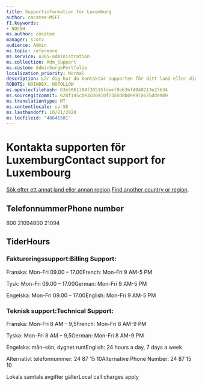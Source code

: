 ```yaml
---
title: Supportinformation för Luxemburg
author: cmcatee-MSFT
f1.keywords:
- NOCSH
ms.author: cmcatee
manager: scotv
audience: Admin
ms.topic: reference
ms.service: o365-administration
ms.collection: Adm_Support
ms.custom: AdminSurgePortfolio
localization_priority: Normal
description: Lär dig hur du kontaktar supporten för ditt land eller din region.
ROBOTS: NOINDEX, NOFOLLOW
ms.openlocfilehash: 63e5861384f30515fdeef9b63bf4040213e23b34
ms.sourcegitcommit: 628f195cbe3c00910f7350d8b09997a675dde989
ms.translationtype: MT
ms.contentlocale: sv-SE
ms.lasthandoff: 10/21/2020
ms.locfileid: "48641501"
---
```

# <a name="contact-support-for-luxembourg"></a><span data-ttu-id="74e31-103">Kontakta supporten för Luxemburg</span><span class="sxs-lookup"><span data-stu-id="74e31-103">Contact support for Luxembourg</span></span>

<span data-ttu-id="74e31-104">[Sök efter ett annat land eller annan region](../contact-support-for-business-products.md).</span><span class="sxs-lookup"><span data-stu-id="74e31-104">[Find another country or region](../contact-support-for-business-products.md).</span></span>

## <a name="phone-number"></a><span data-ttu-id="74e31-105">Telefonnummer</span><span class="sxs-lookup"><span data-stu-id="74e31-105">Phone number</span></span>
<span data-ttu-id="74e31-106">800 21094</span><span class="sxs-lookup"><span data-stu-id="74e31-106">800 21094</span></span>

## <a name="hours"></a><span data-ttu-id="74e31-107">Tider</span><span class="sxs-lookup"><span data-stu-id="74e31-107">Hours</span></span>
### <a name="billing-support"></a><span data-ttu-id="74e31-108">Faktureringssupport:</span><span class="sxs-lookup"><span data-stu-id="74e31-108">Billing Support:</span></span>

<span data-ttu-id="74e31-109">Franska: Mon-Fri 09.00 – 17.00</span><span class="sxs-lookup"><span data-stu-id="74e31-109">French: Mon-Fri 9 AM-5 PM</span></span>

<span data-ttu-id="74e31-110">Tysk: Mon-Fri 09.00 – 17.00</span><span class="sxs-lookup"><span data-stu-id="74e31-110">German: Mon-Fri 9 AM-5 PM</span></span>

<span data-ttu-id="74e31-111">Engelska: Mon-Fri 09.00 – 17.00</span><span class="sxs-lookup"><span data-stu-id="74e31-111">English: Mon-Fri 9 AM-5 PM</span></span>

### <a name="technical-support"></a><span data-ttu-id="74e31-112">Teknisk support:</span><span class="sxs-lookup"><span data-stu-id="74e31-112">Technical Support:</span></span>

<span data-ttu-id="74e31-113">Franska: Mon-Fri 8 AM – 9,5</span><span class="sxs-lookup"><span data-stu-id="74e31-113">French: Mon-Fri 8 AM-9 PM</span></span>

<span data-ttu-id="74e31-114">Tyska: Mon-Fri 8 AM – 9,5</span><span class="sxs-lookup"><span data-stu-id="74e31-114">German: Mon-Fri 8 AM-9 PM</span></span>

<span data-ttu-id="74e31-115">Engelska: mån–sön, dygnet runt</span><span class="sxs-lookup"><span data-stu-id="74e31-115">English: 24 hours a day, 7 days a week</span></span>

<span data-ttu-id="74e31-116">Alternativt telefonnummer: 24 87 15 10</span><span class="sxs-lookup"><span data-stu-id="74e31-116">Alternative Phone Number: 24 87 15 10</span></span>

<span data-ttu-id="74e31-117">Lokala samtals avgifter gäller</span><span class="sxs-lookup"><span data-stu-id="74e31-117">Local call charges apply</span></span>

